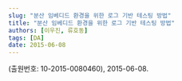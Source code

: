 ```yaml
---
slug: "분산 임베디드 환경을 위한 로그 기반 테스팅 방법"
title: "분산 임베디드 환경을 위한 로그 기반 테스팅 방법"
authors: [이우진, 류호동]
tags: [DA]
date: 2015-06-08
---
```


(출원번호: 10-2015-0080460), 2015-06-08.
